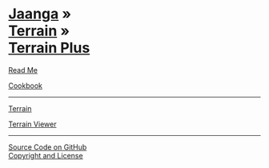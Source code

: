 [Jaanga](../../jaanga.github.io/index.html ) &raquo;<br>[Terrain](../terrain/index.html) &raquo;<br>[Terrain Plus]( ./index.html )
===================================================================

<p id=rm >
	<a href=JavaScript:displayPage("#readme.md#rm"); >Read Me</a>
</p>


<p id=uf >
	<a href=./cookbook/index.html >Cookbook</a>
</p>

<!--
<p id=hw >
	<a href=./hello-world/index.html>Hello World</a>
</p>

<p id=pv >
	<a href=./png-viewer/index.html >PNG Viewer</a>
</p>

-->

****

[Terrain]( ../terrain/index.html )  

[Terrain Viewer]( ../terrain-viewer/index.html )


****

[Source Code on GitHub]( https://github.com/jaanga/terrain-plus )  
[Copyright and License]( https://github.com/jaanga/jaanga.github.io/blob/master/jaanga-copyright-and-mit-license.md )